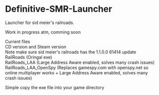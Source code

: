 # Definitive-SMR-Launcher
Launcher for sid meier's railroads.

Work in progress atm, comming soon 

Current files <br/>
CD version and Steam version <br/>
Note make sure sid meier's railroads has the 1.1.0.0 61414 update <br/>
RailRoads (Oringal exe) <br/>
RailRoads_LAA (Large Address Aware enabled, solves many crash issues) <br/>
RailRoads_LAA_OpenSpy (Replaces gamespy.com with openspy.net so online multiplayer works + Large Address Aware enabled, solves many crash issues) <br/>

Simple copy the exe file into your game directory 
